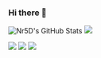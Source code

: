 ### Hi there 👋

<!--
**Nr5D/Nr5D** is a ✨ _special_ ✨ repository because its `README.md` (this file) appears on your GitHub profile.

Here are some ideas to get you started:

- 🔭 I’m currently working on ...
- 🌱 I’m currently learning ...
- 👯 I’m looking to collaborate on ...
- 🤔 I’m looking for help with ...
- 💬 Ask me about ...
- 📫 How to reach me: ...
- 😄 Pronouns: ...
- ⚡ Fun fact: ...
-->

<img src="https://github-readme-stats.vercel.app/api?username=Nr5D&show_icons=true&include_all_commits=true&theme=tokyonight" alt="Nr5D's GitHub Stats" />&nbsp;<img src="https://github-readme-stats.vercel.app/api/top-langs/?username=Nr5D&layout=compact&theme=tokyonight" />

<img src="https://github-readme-stats.vercel.app/api/pin/?username=Nr5D&repo=plugin-pug&theme=tokyonight" />&nbsp;<img src="https://github-readme-stats.vercel.app/api/pin/?username=Nr5D&repo=eslint-define-config&theme=tokyonight" />&nbsp;<img src="https://github-readme-stats.vercel.app/api/pin/?username=Nr5D&repo=vite-plugin-ts-nameof&theme=tokyonight" />
